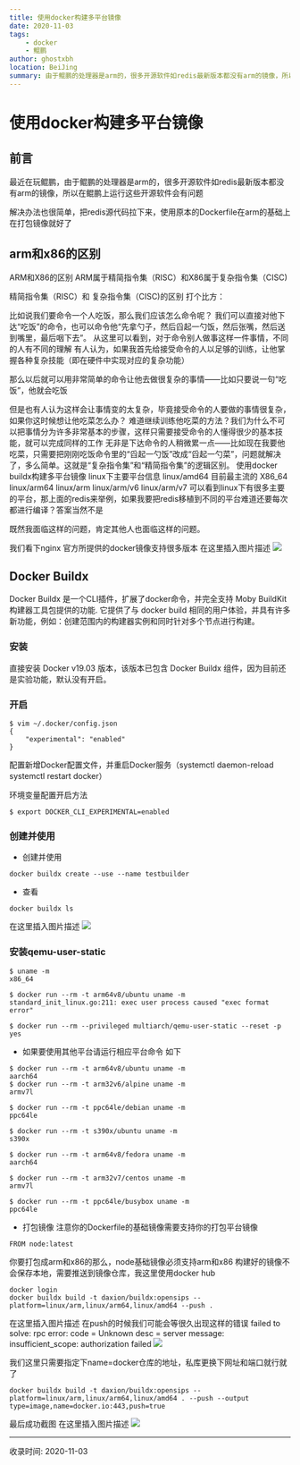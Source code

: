 ```yaml
---
title: 使用docker构建多平台镜像
date: 2020-11-03
tags:
    - docker
    - 鲲鹏
author: ghostxbh
location: BeiJing
summary: 由于鲲鹏的处理器是arm的，很多开源软件如redis最新版本都没有arm的镜像，所以在鲲鹏上运行这些开源软件会有问题。
---
```

# 使用docker构建多平台镜像
## 前言
最近在玩鲲鹏，由于鲲鹏的处理器是arm的，很多开源软件如redis最新版本都没有arm的镜像，所以在鲲鹏上运行这些开源软件会有问题

解决办法也很简单，把redis源代码拉下来，使用原本的Dockerfile在arm的基础上在打包镜像就好了

## arm和x86的区别
ARM和X86的区别
ARM属于精简指令集（RISC）和X86属于复杂指令集（CISC)

精简指令集（RISC）和 复杂指令集（CISC)的区别 打个比方：

比如说我们要命令一个人吃饭，那么我们应该怎么命令呢？ 我们可以直接对他下达“吃饭”的命令，也可以命令他“先拿勺子，然后舀起一勺饭，然后张嘴，然后送到嘴里，最后咽下去”。 从这里可以看到，对于命令别人做事这样一件事情，不同的人有不同的理解 有人认为，如果我首先给接受命令的人以足够的训练，让他掌握各种复杂技能（即在硬件中实现对应的复杂功能）

那么以后就可以用非常简单的命令让他去做很复杂的事情——比如只要说一句“吃饭”，他就会吃饭

但是也有人认为这样会让事情变的太复杂，毕竟接受命令的人要做的事情很复杂，如果你这时候想让他吃菜怎么办？ 难道继续训练他吃菜的方法？我们为什么不可以把事情分为许多非常基本的步骤，这样只需要接受命令的人懂得很少的基本技能，就可以完成同样的工作 无非是下达命令的人稍微累一点——比如现在我要他吃菜，只需要把刚刚吃饭命令里的“舀起一勺饭”改成“舀起一勺菜”，问题就解决了，多么简单。这就是“复杂指令集”和“精简指令集”的逻辑区别。
使用docker buildx构建多平台镜像
linux下主要平台信息 linux/amd64 目前最主流的 X86_64 linux/arm64 linux/arm linux/arm/v6 linux/arm/v7
可以看到linux下有很多主要的平台，那上面的redis来举例，如果我要把redis移植到不同的平台难道还要每次都进行编译？答案当然不是

既然我面临这样的问题，肯定其他人也面临这样的问题。

我们看下nginx 官方所提供的docker镜像支持很多版本 在这里插入图片描述
<img src="http://file.uzykj.com/892fd8da-f9ea-7ce5-ea78-51cce95dcb90.png" heigth=50% widt=50%>

## Docker Buildx
Docker Buildx 是一个CLI插件，扩展了docker命令，并完全支持 Moby BuildKit 构建器工具包提供的功能. 它提供了与 docker build 相同的用户体验，并具有许多新功能，例如：创建范围内的构建器实例和同时针对多个节点进行构建。

### 安装
直接安装 Docker v19.03 版本，该版本已包含 Docker Buildx 组件，因为目前还是实验功能，默认没有开启。

### 开启
```
$ vim ~/.docker/config.json
{
    "experimental": "enabled"
}
```
配置新增Docker配置文件，并重启Docker服务（systemctl daemon-reload systemctl restart docker）

环境变量配置开启方法
```
$ export DOCKER_CLI_EXPERIMENTAL=enabled
```

### 创建并使用
- 创建并使用
```
docker buildx create --use --name testbuilder
```

- 查看
```
docker buildx ls
```
在这里插入图片描述
<img src="http://file.uzykj.com/3cfe189b-7207-24aa-f4f6-09bfe162d033.png" heigth=50% widt=50%>

### 安装qemu-user-static
```shell script
$ uname -m
x86_64
```

```
$ docker run --rm -t arm64v8/ubuntu uname -m
standard_init_linux.go:211: exec user process caused "exec format error"

$ docker run --rm --privileged multiarch/qemu-user-static --reset -p yes
```

- 如果要使用其他平台请运行相应平台命令  如下
```
$ docker run --rm -t arm64v8/ubuntu uname -m
aarch64
$ docker run --rm -t arm32v6/alpine uname -m
armv7l

$ docker run --rm -t ppc64le/debian uname -m
ppc64le

$ docker run --rm -t s390x/ubuntu uname -m
s390x

$ docker run --rm -t arm64v8/fedora uname -m
aarch64

$ docker run --rm -t arm32v7/centos uname -m
armv7l

$ docker run --rm -t ppc64le/busybox uname -m
ppc64le
```

- 打包镜像
注意你的Dockerfile的基础镜像需要支持你的打包平台镜像
```
FROM node:latest
```

你要打包成arm和x86的那么，node基础镜像必须支持arm和x86
构建好的镜像不会保存本地，需要推送到镜像仓库，我这里使用docker hub
```
docker login
docker buildx build -t daxion/buildx:opensips --platform=linux/arm,linux/arm64,linux/amd64 --push .
```
在这里插入图片描述 在push的时候我们可能会等很久出现这样的错误 failed to solve: rpc error: code = Unknown desc = server message: insufficient_scope: authorization failed
<img src="http://file.uzykj.com/979374b9-f178-5157-eccb-72ef6f265ded.png" heigth=50% widt=50%>

我们这里只需要指定下name=docker仓库的地址，私库更换下网址和端口就行就了

```
docker buildx build -t daxion/buildx:opensips --platform=linux/arm,linux/arm64,linux/amd64 . --push --output type=image,name=docker.io:443,push=true
```
最后成功截图 在这里插入图片描述
<img src="http://file.uzykj.com/439193d3-7007-af8f-5770-63afb6271e55.png" heigth=50% widt=50%>

---
收录时间: 2020-11-03

<Vssue :title="$title" />
